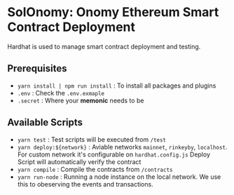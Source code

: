 # SolOnomy: Onomy Ethereum Smart Contract Deployment

Hardhat is used to manage smart contract deployment and testing.

## Prerequisites
- `yarn install | npm run install` : To install all packages and plugins  
- `.env` : Check the `.env.exmaple`
- `.secret` : Where your **memonic** needs to be

## Available Scripts
- `yarn test` : Test scripts will be executed from `/test`
- `yarn deploy:${network}` : Aviable networks `mainnet`, `rinkeyby`, `localhost`. For custom network it's configurable on `hardhat.config.js`  Deploy Script will automatically verify the contract
- `yarn compile` : Compile the contracts from `/contracts`
- `yarn run-node` : Running a node instance on the local network. We use this to obeserving the events and transactions.